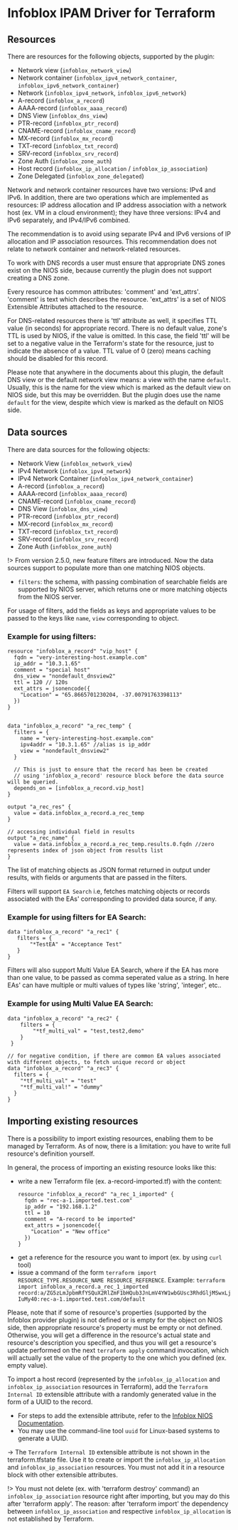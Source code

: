 # Infoblox IPAM Driver for Terraform

## Resources

There are resources for the following objects, supported by the plugin:

* Network view (`infoblox_network_view`)
* Network container (`infoblox_ipv4_network_container`, `infoblox_ipv6_network_container`)
* Network (`infoblox_ipv4_network`, `infoblox_ipv6_network`)
* A-record (`infoblox_a_record`)
* AAAA-record (`infoblox_aaaa_record`)
* DNS View (`infoblox_dns_view`)
* PTR-record (`infoblox_ptr_record`)
* CNAME-record (`infoblox_cname_record`)
* MX-record (`infoblox_mx_record`)
* TXT-record (`infoblox_txt_record`)
* SRV-record (`infoblox_srv_record`)
* Zone Auth (`infoblox_zone_auth`)
* Host record (`infoblox_ip_allocation` / `infoblox_ip_association`)
* Zone Delegated (`infoblox_zone_delegated`)

Network and network container resources have two versions: IPv4 and IPv6. In
addition, there are two operations which are implemented as resources:
IP address allocation and IP address association with a network host
(ex. VM in a cloud environment); they have three versions: IPv4
and IPv6 separately, and IPv4/IPv6 combined.

The recommendation is to avoid using separate IPv4 and IPv6 versions of
IP allocation and IP association resources.
This recommendation does not relate to network container and network-related resources.

To work with DNS records a user must ensure that appropriate DNS zones
exist on the NIOS side, because currently the plugin does not support
creating a DNS zone.

Every resource has common attributes: 'comment' and 'ext_attrs'.
'comment' is text which describes the resource. 'ext_attrs' is a set of
NIOS Extensible Attributes attached to the resource.

For DNS-related resources there is 'ttl' attribute as well, it specifies
TTL value (in seconds) for appropriate record. There is no default
value, zone's TTL is used by NIOS, if the value is omitted.
In this case, the field 'ttl' will be set to a negative value in the Terraform's state
for the resource, just to indicate the absence of a value.
TTL value of 0 (zero) means caching should be disabled for this record.

Please note that anywhere in the documents about this plugin, the default DNS view or
the default network view means: a view with the name `default`.
Usually, this is the name for the view which is marked as the default view on NIOS side, but this may be overridden.
But the plugin does use the name `default` for the view, despite which view is marked as the default on NIOS side.

## Data sources

There are data sources for the following objects:

* Network View (`infoblox_network_view`)
* IPv4 Network (`infoblox_ipv4_network`)
* IPv4 Network Container (`infoblox_ipv4_network_container`)
* A-record (`infoblox_a_record`)
* AAAA-record (`infoblox_aaaa_record`)
* CNAME-record (`infoblox_cname_record`)
* DNS View (`infoblox_dns_view`)
* PTR-record (`infoblox_ptr_record`)
* MX-record (`infoblox_mx_record`)
* TXT-record (`infoblox_txt_record`)
* SRV-record (`infoblox_srv_record`)
* Zone Auth (`infoblox_zone_auth`)

!> From version 2.5.0, new feature filters are introduced. Now the data sources support to populate more than one
matching NIOS objects.

* `filters`: the schema, with passing combination of searchable fields are supported by NIOS server, which
returns one or more matching objects from the NIOS server.

For usage of filters, add the fields as keys and appropriate values to be passed to the keys like `name`, `view` corresponding to object.

### Example for using filters:
```hcl
resource "infoblox_a_record" "vip_host" {
  fqdn = "very-interesting-host.example.com"
  ip_addr = "10.3.1.65"
  comment = "special host"
  dns_view = "nondefault_dnsview2"
  ttl = 120 // 120s
  ext_attrs = jsonencode({
    "Location" = "65.8665701230204, -37.00791763398113"
  })
}


data "infoblox_a_record" "a_rec_temp" {
  filters = {
    name = "very-interesting-host.example.com"
    ipv4addr = "10.3.1.65" //alias is ip_addr
    view = "nondefault_dnsview2"
  }

  // This is just to ensure that the record has been be created
  // using 'infoblox_a_record' resource block before the data source will be queried.
  depends_on = [infoblox_a_record.vip_host]
}

output "a_rec_res" {
  value = data.infoblox_a_record.a_rec_temp
}

// accessing individual field in results
output "a_rec_name" {
  value = data.infoblox_a_record.a_rec_temp.results.0.fqdn //zero represents index of json object from results list
}
```

The list of matching objects as JSON format returned in output under results, with fields or arguments that are passed in the filters.

Filters will support `EA Search` i.e, fetches matching objects or records associated with the EAs' corresponding to provided data source, if any.

### Example for using filters for EA Search:
 ```hcl
 data "infoblox_a_record" "a_rec1" {
    filters = {
        "*TestEA" = "Acceptance Test"
    }
 }
 ```
Filters will also support Multi Value EA Search, where if the EA has more than one value, to be passed as comma seperated
value as a string. In here EAs' can have multiple or multi values of types like 'string', 'integer', etc..

### Example for using Multi Value EA Search:
```hcl
data "infoblox_a_record" "a_rec2" {
    filters = {
        "*tf_multi_val" = "test,test2,demo"
    }
 }

// for negative condition, if there are common EA values associated with different objects, to fetch unique record or object
data "infoblox_a_record" "a_rec3" {
  filters = {
    "*tf_multi_val" = "test"
    "*tf_multi_val!" = "dummy"
  }
}
```

## Importing existing resources

There is a possibility to import existing resources, enabling them to be managed by Terraform.
As of now, there is a limitation: you have to write full resource's definition yourself.

In general, the process of importing an existing resource looks like this:

- write a new Terraform file (ex. a-record-imported.tf) with the content:
  ```
  resource "infoblox_a_record" "a_rec_1_imported" {
    fqdn = "rec-a-1.imported.test.com"
    ip_addr = "192.168.1.2"
    ttl = 10
    comment = "A-record to be imported"
    ext_attrs = jsonencode({
      "Location" = "New office"
    })
  }
  ```
- get a reference for the resource you want to import (ex. by using `curl` tool)
- issue a command of the form `terraform import RESOURCE_TYPE.RESOURCE_NAME RESOURCE_REFERENCE`.
  Example: `terraform import infoblox_a_record.a_rec_1_imported record:a/ZG5zLmJpbmRfYSQuX2RlZmF1bHQub3JnLmV4YW1wbGUsc3RhdGljMSwxLjIuMy40:rec-a-1.imported.test.com/default`

Please, note that if some of resource's properties (supported by the Infoblox provider plugin) is not defined or
is empty for the object on NIOS side, then appropriate resource's property must be empty or not defined.
Otherwise, you will get a difference in the resource's actual state and resource's description you specified,
and thus you will get a resource's update performed on the next `terraform apply` command invocation,
which will actually set the value of the property to the one which you defined (ex. empty value).

To import a host record (represented by the `infoblox_ip_allocation` and
`infoblox_ip_association` resources in Terraform), add the `Terraform Internal ID` extensible attribute
with a randomly generated value in the form of a UUID to the record.
- For steps to add the extensible attribute, refer to the [Infoblox NIOS Documentation](https://docs.infoblox.com).
- You may use the command-line tool `uuid` for Linux-based systems to generate a UUID.

-> The `Terraform Internal ID` extensible attribute is not shown in the terraform.tfstate file. Use it to create
   or import the `infoblox_ip_allocation` and `infoblox_ip_association` resources.
   You must not add it in a resource block with other extensible attributes.

!> You must not delete (ex. with 'terraform destroy' command) an `infoblox_ip_association` resource right after importing, but you may do this after 'terraform apply'.
   The reason: after 'terraform import' the dependency between `infoblox_ip_association` and respective `infoblox_ip_allocation` is not established by Terraform.
